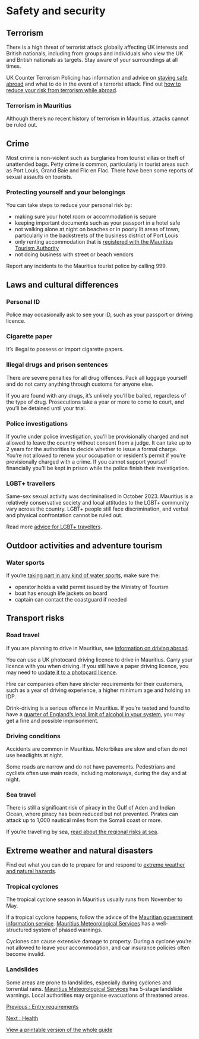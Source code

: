 # Safety and security

## Terrorism

There is a high threat of terrorist attack globally affecting UK interests and British nationals, including from groups and individuals who view the UK and British nationals as targets. Stay aware of your surroundings at all times.

UK Counter Terrorism Policing has information and advice on [staying safe abroad](https://www.counterterrorism.police.uk/safetyadvice/) and what to do in the event of a terrorist attack. Find out [how to reduce your risk from terrorism while abroad](https://www.gov.uk/guidance/reduce-your-risk-from-terrorism-while-abroad).

### Terrorism in Mauritius

Although there’s no recent history of terrorism in Mauritius, attacks cannot be ruled out.

## Crime

Most crime is non-violent such as burglaries from tourist villas or theft of unattended bags. Petty crime is common, particularly in tourist areas such as Port Louis, Grand Baie and Flic en Flac. There have been some reports of sexual assaults on tourists.

### Protecting yourself and your belongings

You can take steps to reduce your personal risk by:

* making sure your hotel room or accommodation is secure
* keeping important documents such as your passport in a hotel safe
* not walking alone at night on beaches or in poorly lit areas of town, particularly in the backstreets of the business district of Port Louis
* only renting accommodation that is [registered with the Mauritius Tourism Authority](https://www.tourismauthority.mu/tourist-accommodation-certificate/)
* not doing business with street or beach vendors

Report any incidents to the Mauritius tourist police by calling 999.

## Laws and cultural differences

### Personal ID

Police may occasionally ask to see your ID, such as your passport or driving licence.

### Cigarette paper

It’s illegal to possess or import cigarette papers.

### Illegal drugs and prison sentences

There are severe penalties for all drug offences. Pack all luggage yourself and do not carry anything through customs for anyone else.

If you are found with any drugs, it’s unlikely you’ll be bailed, regardless of the type of drug. Prosecutions take a year or more to come to court, and you’ll be detained until your trial.

### Police investigations

If you’re under police investigation, you’ll be provisionally charged and not allowed to leave the country without consent from a judge. It can take up to 2 years for the authorities to decide whether to issue a formal charge. You’re not allowed to renew your occupation or resident’s permit if you’re provisionally charged with a crime. If you cannot support yourself financially you’ll be kept in prison while the police finish their investigation.

### LGBT+ travellers

Same-sex sexual activity was decriminalised in October 2023. Mauritius is a relatively conservative society and local attitudes to the LGBT+ community vary across the country. LGBT+ people still face discrimination, and verbal and physical confrontation cannot be ruled out.

Read more [advice for LGBT+ travellers](https://www.gov.uk/lesbian-gay-bisexual-and-transgender-foreign-travel-advice).

## Outdoor activities and adventure tourism

### Water sports

If you’re [taking part in any kind of water sports](https://www.rlss.org.uk/safety-on-holiday), make sure the:

* operator holds a valid permit issued by the Ministry of Tourism
* boat has enough life jackets on board
* captain can contact the coastguard if needed

## Transport risks

### Road travel

If you are planning to drive in Mauritius, see [information on driving abroad](https://www.gov.uk/driving-abroad).

You can use a UK photocard driving licence to drive in Mauritius. Carry your licence with you when driving. If you still have a paper driving licence, you may need to [update it to a photocard licence](https://www.gov.uk/exchange-paper-driving-licence).

Hire car companies often have stricter requirements for their customers, such as a year of driving experience, a higher minimum age and holding an IDP.

Drink-driving is a serious offence in Mauritius. If you’re tested and found to have a [quarter of England’s legal limit of alcohol in your system](https://police.govmu.org/police/?page_id=6024), you may get a fine and possible imprisonment.

### Driving conditions

Accidents are common in Mauritius. Motorbikes are slow and often do not use headlights at night.

Some roads are narrow and do not have pavements. Pedestrians and cyclists often use main roads, including motorways, during the day and at night.

### Sea travel

There is still a significant risk of piracy in the Gulf of Aden and Indian Ocean, where piracy has been reduced but not prevented. Pirates can attack up to 1,000 nautical miles from the Somali coast or more.

If you’re travelling by sea, [read about the regional risks at sea](https://www.gov.uk/guidance/sea-river-and-piracy-safety).

## Extreme weather and natural disasters

Find out what you can do to prepare for and respond to [extreme weather and natural hazards](https://www.gov.uk/guidance/tropical-cyclones).

### Tropical cyclones

The tropical cyclone season in Mauritius usually runs from November to May.

If a tropical cyclone happens, follow the advice of the [Mauritian government information service](https://gis.govmu.org/SitePages/Index.aspx). [Mauritius Meteorological Services](http://metservice.intnet.mu/tropical-cyclone/warning-system.php) has a well-structured system of phased warnings.

Cyclones can cause extensive damage to property. During a cyclone you’re not allowed to leave your accommodation, and car insurance policies often become invalid.

### Landslides

Some areas are prone to landslides, especially during cyclones and torrential rains. [Mauritius Meteorological Services](http://metservice.intnet.mu/?page_id=627) has 5-stage landslide warnings. Local authorities may organise evacuations of threatened areas.

[Previous
:
Entry requirements](/foreign-travel-advice/mauritius/entry-requirements)

[Next
:
Health](/foreign-travel-advice/mauritius/health)

[View a printable version of the whole guide](/foreign-travel-advice/mauritius/print)